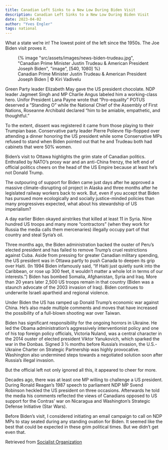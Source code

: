 ```yaml
---
title: Canadian Left Sinks to a New Low During Biden Visit
description: Canadian Left Sinks to a New Low During Biden Visit
date: 2023-04-02
author: "Yves Engler"
tags: national
---
```


What a state we’re in! The lowest point of the left since the 1950s. The Joe Biden visit proves it.

<!-- excerpt -->

<figure>
{% image "src/assets/images/news-biden-trudeau.jpg", "Canadian Prime Minister Justin Trudeau & American President Joseph Biden", "image", [540, 1080] %}
<figcaption>Canadian Prime Minister Justin Trudeau & American President Joseph Biden | © Kiri Vadivelu</figcaption>
</figure>

Green Party leader Elizabeth May gave the US president chocolate. NDP leader Jagmeet Singh and MP Charlie Angus labeled him a working-class hero. Unifor President Lana Payne wrote that “Pro-equality” POTUS deserved a “Standing O” while the National Chief of the Assembly of First Nations, Roseanne Archibald declared “him to be amiable, empathetic, and thoughtful.”

To the extent, dissent was registered it came from those playing to their Trumpian base. Conservative party leader Pierre Polievre flip-flopped over attending a dinner honoring the US president while some Conservative MPs refused to stand when Biden pointed out that he and Trudeau both had cabinets that were 50% women.

Biden’s visit to Ottawa highlights the grim state of Canadian politics. Enthralled by NATO’s proxy war and an anti-China frenzy, the left end of official politics cheers on the head of the US Empire because at least he’s not Donald Trump.

The outpouring of support for Biden came just days after he approved a massive climate-disrupting oil project in Alaska and three months after he legislated railway workers back to work. But, even if you accept that Biden has pursued more ecologically and socially justice-minded policies than many progressives expected, what about his stewardship of US imperialism?

A day earlier Biden okayed airstrikes that killed at least 11 in Syria. Nine hundred US troops and many more “contractors” (when they work for Russia the media calls them mercenaries) illegally occupy part of that country and steal Syria’s oil.

Three months ago, the Biden administration backed the ouster of Peru’s elected president and has failed to remove Trump’s cruel restrictions against Cuba. Aside from pressing for greater Canadian military spending, the US president was in Ottawa partly to push Canada to deepen its grip over Haiti. (In 1994 Biden infamously said, “If Haiti just quietly sunk into the Caribbean, or rose up 300 feet, it wouldn’t matter a whole lot in terms of our interests.”) Biden has bombed Somalia, Afghanistan, Syria and Iraq. More than 20 years later 2,500 US troops remain in that country (Biden was a staunch advocate of the 2003 invasion of Iraq). Biden continues to underwrite Israeli apartheid and regional violence.

Under Biden the US has ramped up Donald Trump’s economic war against China. He’s also made multiple comments and moves that have increased the possibility of a full-blown shooting war over Taiwan.

Biden has significant responsibility for the ongoing horrors in Ukraine. He led the Obama administration’s aggressively interventionist policy and one of his top foreign policy officials, Victoria Nuland, was a central character in the 2014 ouster of elected president Viktor Yanukovich, which sparked the war in the Donbas. Signed 3 ½ months before Russia’s invasion, the U.S.-Ukraine Charter on Strategic Partnership was highly provocative. Washington also undermined steps towards a negotiated solution soon after Russia’s illegal invasion.

But the official left not only ignored all this, it appeared to cheer for more.

Decades ago, there was at least one MP willing to challenge a US president. During Ronald Reagan’s 1987 speech to parliament NDP MP Svend Robinson heckled the US president on three occasions. Afterwards he told the media his comments reflected the views of Canadians opposed to US support for the Contras’ war on Nicaragua and Washington’s Strategic Defense Initiative (Star Wars).

Before Biden’s visit, I considered initiating an email campaign to call on NDP MPs to stay seated during any standing ovation for Biden. It seemed like the best that could be expected in these grim political times. But we didn’t get even that.

Retrieved from [Socialist Organization](https://socialistaction.org/2023/04/02/canadian-left-sinks-to-a-new-low-during-biden-visit/)
